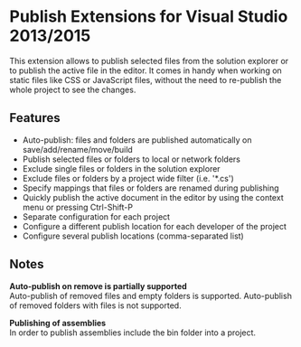 Publish Extensions for Visual Studio 2013/2015
========================

This extension allows to publish selected files from the solution explorer or to publish the active file in the editor. It comes in handy when working on static files like CSS or JavaScript files, without the need to re-publish the whole project to see the changes.


Features
---
- Auto-publish: files and folders are published automatically on save/add/rename/move/build
- Publish selected files or folders to local or network folders
- Exclude single files or folders in the solution explorer
- Exclude files or folders by a project wide filter (i.e. '*.cs')
- Specify mappings that files or folders are renamed during publishing
- Quickly publish the active document in the editor by using the context menu or pressing Ctrl-Shift-P
- Separate configuration for each project
- Configure a different publish location for each developer of the project
- Configure several publish locations (comma-separated list)


Notes
---

**Auto-publish on remove is partially supported**  
Auto-publish of removed files and empty folders is supported. Auto-publish of removed folders with files is not supported.

**Publishing of assemblies**  
In order to publish assemblies include the bin folder into a project.